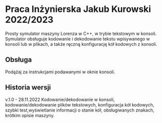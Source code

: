 # Praca Inżynierska Jakub Kurowski 2022/2023

Prosty symulator maszyny Lorenza w C++, w trybie tekstowym w konsoli.
Symulator obsługuje kodowanie i dekodowanie tekstu wpisywanego w konsoli lub w plikach, a także ręczną konfigurację kół kodowych z konsoli.


Obsługa
------------------------------------
  Podążaj za instrukcjami podawanymi w oknie konsoli.
  

Historia wersji
------------------------------------
v.1.0 - 28.11.2022
  Kodowanie/dekodowanie w konsoli, kodowanie/dekodowanie plików tekstowych, konfiguracja kół kodowych, szybki test,wyświetlanie informacji o stanie kół,
  obsługiwanych znakach, krótkim opisie maszyny.
